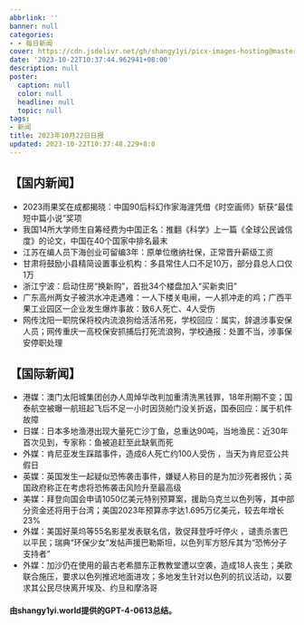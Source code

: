 ```yaml
---
abbrlink: ''
banner: null
categories:
- - 每日新闻
cover: https://cdn.jsdelivr.net/gh/shangy1yi/picx-images-hosting@master/FWT8cXaVEAA2C4h.2h81q1m596.webp
date: '2023-10-22T10:37:44.962941+08:00'
description: null
poster:
  caption: null
  color: null
  headline: null
  topic: null
tags:
- 新闻
title: 2023年10月22日日报
updated: 2023-10-22T10:37:48.229+8:0
---
```

## 【国内新闻】

* 2023雨果奖在成都揭晓：中国90后科幻作家海漄凭借《时空画师》斩获“最佳短中篇小说”奖项
* 我国14所大学师生自筹经费为中国正名：推翻《科学》上一篇《全球公民诚信度》的论文，中国在40个国家中排名最末
* 江苏在编人员下海创业可留编3年：原单位缴纳社保，正常晋升薪级工资
* 甘肃将鼓励小县精简设置事业机构：多县常住人口不足10万，部分县总人口仅1万
* 浙江宁波：启动住房“换新购”，首批34个楼盘加入“买新卖旧”
* 广东高州两女子被洪水冲走遇难：一人下楼关电闸，一人抓冲走的鸡；广西平果工业园区一企业发生爆炸事故：致6人死亡、4人受伤
* 网传沈阳一职院保将校内流浪狗给活活吊死，学校回应：属实，辞退涉事安保人员；网传重庆一高校保安抓捕后打死流浪狗，学校通报：处置不当，涉事保安停职处理

## 【国际新闻】

* 港媒：澳门太阳城集团创办人周焯华改判加重清洗黑钱罪，18年刑期不变；国泰航空被曝一航班起飞后不足一小时因货舱门没关折返，国泰回应：属于机件故障
* 日媒：日本多地渔港出现大量死亡沙丁鱼，总重达90吨，当地渔民：近30年首次见到，专家称：鱼被追赶至此缺氧而死
* 外媒：肯尼亚发生踩踏事件，造成6人死亡约100人受伤 ，当天为肯尼亚公共假日
* 英媒：英国发生一起疑似恐怖袭击事件，嫌疑人称目的是为加沙死者报仇；英国政府称正在考虑将恐怖袭击风险升至最高级
* 美媒：拜登向国会申请1050亿美元特别预算案，援助乌克兰以色列等，其中部分资金还将用于台湾；美国2023年预算赤字达1.695万亿美元，较去年增长23%
* 外媒：美国好莱坞等55名影星发表联名信，敦促拜登呼吁停火 ，谴责杀害巴以平民；瑞典“环保少女”发帖声援巴勒斯坦，以色列军方怒斥其为“恐怖分子支持者”
* 外媒：加沙仍在使用的最古老希腊东正教教堂遭以空袭，造成18人丧生；美欧联合施压，要求以色列推迟地面进攻；多地发生针对以色列的抗议活动，以要求其公民尽快离开埃及、约旦和摩洛哥


#### 由shangy1yi.world提供的GPT-4-0613总结。
